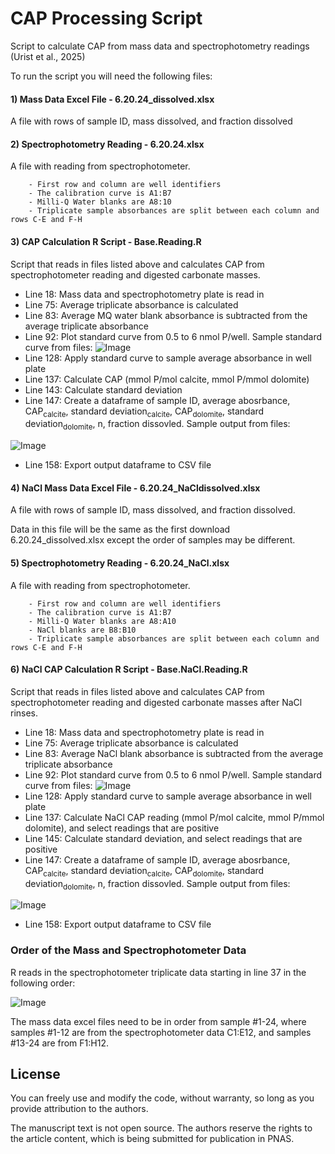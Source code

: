 # CAP Processing Script

Script to calculate CAP from mass data and spectrophotometry readings (Urist et al., 2025)

To run the script you will need the following files:

#### 1) Mass Data Excel File - 6.20.24_dissolved.xlsx

A file with rows of sample ID, mass dissolved, and fraction dissolved

#### 2) Spectrophotometry Reading - 6.20.24.xlsx

A file with reading from spectrophotometer. 

        - First row and column are well identifiers
        - The calibration curve is A1:B7
        - Milli-Q Water blanks are A8:10
        - Triplicate sample absorbances are split between each column and rows C-E and F-H 

#### 3) CAP Calculation R Script - Base.Reading.R

Script that reads in files listed above and calculates CAP from spectrophotometer reading and digested carbonate masses. 
- Line 18: Mass data and spectrophotometry plate is read in
- Line 75: Average triplicate absorbance is calculated
- Line 83: Average MQ water blank absorbance is subtracted from the average triplicate absorbance
- Line 92: Plot standard curve from 0.5 to 6 nmol P/well. Sample standard curve from files: 
![Image](https://github.com/user-attachments/assets/b6fdd958-77f5-45ed-b0b9-a1c773b29a0d)
- Line 128: Apply standard curve to sample average absorbance in well plate
- Line 137: Calculate CAP (mmol P/mol calcite, mmol P/mmol dolomite)
- Line 143: Calculate standard deviation 
- Line 147: Create a dataframe of sample ID, average abosrbance, CAP<sub>calcite</sub>, standard deviation<sub>calcite</sub>, CAP<sub>dolomite</sub>, standard deviation<sub>dolomite</sub>, n, fraction dissovled. Sample output from files:
  
![Image](https://github.com/user-attachments/assets/ee64e885-8384-4699-bb88-7611fd92532e)
  - Line 158: Export output dataframe to CSV file
    
#### 4) NaCl Mass Data Excel File - 6.20.24_NaCldissolved.xlsx

A file with rows of sample ID, mass dissolved, and fraction dissolved. 

Data in this file will be the same as the first download 6.20.24_dissolved.xlsx except the order of samples may be different. 

#### 5) Spectrophotometry Reading - 6.20.24_NaCl.xlsx

A file with reading from spectrophotometer. 

        - First row and column are well identifiers
        - The calibration curve is A1:B7
        - Milli-Q Water blanks are A8:A10
        - NaCl blanks are B8:B10
        - Triplicate sample absorbances are split between each column and rows C-E and F-H 

#### 6) NaCl CAP Calculation R Script - Base.NaCl.Reading.R

Script that reads in files listed above and calculates CAP from spectrophotometer reading and digested carbonate masses after NaCl rinses. 
- Line 18: Mass data and spectrophotometry plate is read in
- Line 75: Average triplicate absorbance is calculated
- Line 83: Average NaCl blank absorbance is subtracted from the average triplicate absorbance
- Line 92: Plot standard curve from 0.5 to 6 nmol P/well. Sample standard curve from files: 
![Image](https://github.com/user-attachments/assets/b6fdd958-77f5-45ed-b0b9-a1c773b29a0d)
- Line 128: Apply standard curve to sample average absorbance in well plate
- Line 137: Calculate NaCl CAP reading (mmol P/mol calcite, mmol P/mmol dolomite), and select readings that are positive 
- Line 145: Calculate standard deviation, and select readings that are positive
- Line 147: Create a dataframe of sample ID, average abosrbance, CAP<sub>calcite</sub>, standard deviation<sub>calcite</sub>, CAP<sub>dolomite</sub>, standard deviation<sub>dolomite</sub>, n, fraction dissovled. Sample output from files:
  
![Image](https://github.com/user-attachments/assets/ee64e885-8384-4699-bb88-7611fd92532e)
  - Line 158: Export output dataframe to CSV file

### Order of the Mass and Spectrophotometer Data
R reads in the spectrophotometer triplicate data starting in line 37 in the following order: 

![Image](https://github.com/user-attachments/assets/1b74973a-12b3-4b57-bad4-a7e5a9b30ece)

The mass data excel files need to be in order from sample #1-24, where samples #1-12 are from the spectrophotometer data C1:E12, and samples #13-24 are from F1:H12. 

## License
You can freely use and modify the code, without warranty, so long as you provide attribution to the authors.

The manuscript text is not open source. The authors reserve the rights to the article content, which is being submitted for publication in PNAS.
